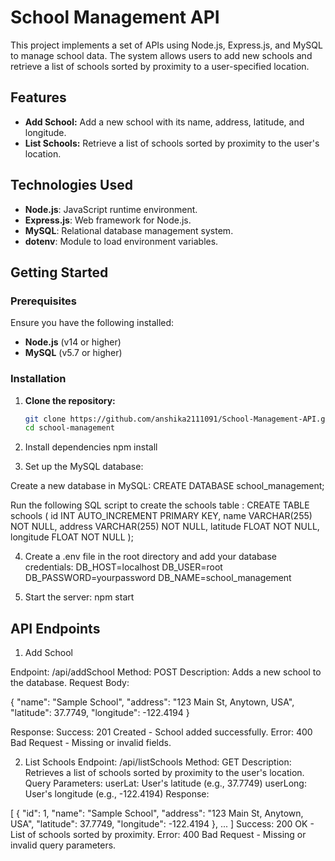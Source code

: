 # School Management API

This project implements a set of APIs using Node.js, Express.js, and MySQL to manage school data. The system allows users to add new schools and retrieve a list of schools sorted by proximity to a user-specified location.

## Features

- **Add School:** Add a new school with its name, address, latitude, and longitude.
- **List Schools:** Retrieve a list of schools sorted by proximity to the user's location.

## Technologies Used

- **Node.js**: JavaScript runtime environment.
- **Express.js**: Web framework for Node.js.
- **MySQL**: Relational database management system.
- **dotenv**: Module to load environment variables.

## Getting Started

### Prerequisites

Ensure you have the following installed:

- **Node.js** (v14 or higher)
- **MySQL** (v5.7 or higher)

### Installation

1. **Clone the repository:**
   ```bash
   git clone https://github.com/anshika2111091/School-Management-API.git
   cd school-management

2. Install dependencies
    npm install

3. Set up the MySQL database:

 Create a new database in MySQL:
    CREATE DATABASE school_management;

  Run the following SQL script to create the schools table :
       CREATE TABLE schools (
    id INT AUTO_INCREMENT PRIMARY KEY,
    name VARCHAR(255) NOT NULL,
    address VARCHAR(255) NOT NULL,
    latitude FLOAT NOT NULL,
    longitude FLOAT NOT NULL
);

4. Create a .env file in the root directory and add your database credentials:
    DB_HOST=localhost
DB_USER=root
DB_PASSWORD=yourpassword
DB_NAME=school_management

5. Start the server:
    npm start


  ## API Endpoints

1. Add School

Endpoint: /api/addSchool
Method: POST
Description: Adds a new school to the database.
Request Body:


{
    "name": "Sample School",
    "address": "123 Main St, Anytown, USA",
    "latitude": 37.7749,
    "longitude": -122.4194
}

Response:
Success: 201 Created - School added successfully.
Error: 400 Bad Request - Missing or invalid fields.


2. List Schools
Endpoint: /api/listSchools
Method: GET
Description: Retrieves a list of schools sorted by proximity to the user's location.
Query Parameters:
userLat: User's latitude (e.g., 37.7749)
userLong: User's longitude (e.g., -122.4194)
Response:

[
    {
        "id": 1,
        "name": "Sample School",
        "address": "123 Main St, Anytown, USA",
        "latitude": 37.7749,
        "longitude": -122.4194
    },
    ...
]
Success: 200 OK - List of schools sorted by proximity.
Error: 400 Bad Request - Missing or invalid query parameters.
